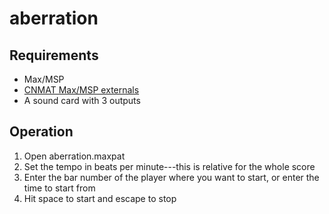# aberration

## Requirements
* Max/MSP
* [CNMAT Max/MSP externals](https://github.com/CNMAT/CNMAT-Externs)
* A sound card with 3 outputs

## Operation
1. Open aberration.maxpat
1. Set the tempo in beats per minute---this is relative for the whole score
1. Enter the bar number of the player where you want to start, or enter the time to start from
1. Hit space to start and escape to stop
